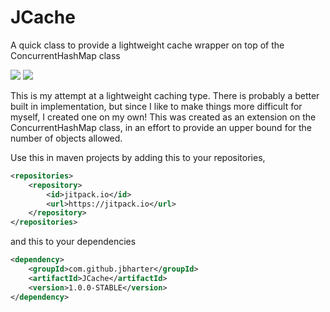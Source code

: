 # JCache
A quick class to provide a lightweight cache wrapper on top of the ConcurrentHashMap class

[![](https://jitpack.io/v/jbharter/JCache.svg)](https://jitpack.io/#jbharter/JCache)
[![](https://travis-ci.org/jbharter/JCache.svg?branch=master)](https://travis-ci.org/jbharter/JCache#)

This is my attempt at a lightweight caching type. There is probably a better built in implementation, but since I like to make things more difficult for myself, I created one on my own! This was created as an extension on the ConcurrentHashMap class, in an effort to provide an upper bound for the number of objects allowed.

Use this in maven projects by adding this to your repositories,

```xml
<repositories>
    <repository>
        <id>jitpack.io</id>
        <url>https://jitpack.io</url>
    </repository>
</repositories>
```

and this to your dependencies

```xml
<dependency>
    <groupId>com.github.jbharter</groupId>
    <artifactId>JCache</artifactId>
    <version>1.0.0-STABLE</version>
</dependency>
```

